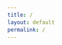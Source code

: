 ```yaml
---
title: /
layout: default
permalink: /
---
```

<style>
.center {
  display: block;
  margin-left: auto;
  margin-right: auto;
  width: 100%;
}
</style>
<script>
  if(/Android|webOS|iPhone|iPad|iPod|BlackBerry|IEMobile|Opera Mini/i.test(navigator.userAgent)){
  // MOBILE

document.write('<div style="white-space: pre; text-align: center;"><div class="center" style="color:red;display:inline;text-align: center;"> Nah G you browsing from a mobile??</div>\n<div class="center" style="color:red;display:inline;text-align: center;">Fuck that, grab a laptop...</div></div>\n')
  
}else{
  // DESKTOP
  
document.write('<img src="/img/bust.png" style="width:40%;height:40%;display:block;margin-left:30%;margin-right:auto;" alt="bustz">')


    
                                                                                                    
/*                                                                                                    
document.write('<div style="white-space: pre;"><div class="center" style="color:red;display:inline;">                            *******                                                             *,\n');
document.write('                           ....****.                               ,** *****.                 .** \n');
document.write('                         , .... *  *.                           **** *** * ,**                ,** \n');
document.write('                         * .....*,  *****                     * *****,  ,.*  *,              .***  \n');
document.write('                         ,.....*****.      .....            *,,*****   **  ** **      ,,   .**,*. \n');
document.write('                          ......****   **** ...... .*,****. ******* ,**  .*  ****.,,     ...  **  \n');
document.write('                          ........***      ........*,***********  **  **, ,  .** *****. * .**.*   \n');
document.write('                           ....  /************,,*************  *** ***,,** *** ***********....*   \n');
document.write('                            .... </div><div style="color:white;display:inline;">@@</div><div style="color:red;display:inline;">   ....... ...........,***     .******..*****   ************,  \n');
document.write('                             ... </div><div style="color:white;display:inline;">@@@</div><div style="color:red;display:inline;">, ...*,*</div><div style="color:white;display:inline;">@@@@@@</div><div style="color:red;display:inline;"> ,........ ..,,,,,********* **,.......     *</div><div style="color:white;display:inline;">@</div><div style="color:red;display:inline;">   \n');
document.write('                              ...</div><div style="color:white;display:inline;">&@@@@</div><div style="color:red;display:inline;"> .* ,</div><div style="color:white;display:inline;">@@@@@@@@</div><div style="color:red;display:inline;">    . ******..*****  **********,.. </div><div style="color:white;display:inline;">@@@@* @@@</div><div style="color:red;display:inline;">   \n');
document.write('                              ... </div><div style="color:white;display:inline;">@@@@@</div><div style="color:red;display:inline;">*   </div><div style="color:white;display:inline;">@@@@@@@@/@@@%@@%</div><div style="color:red;display:inline;">.  .,******.************.</div><div style="color:white;display:inline;">@@@@@@@@@@</div><div style="color:red;display:inline;">    \n');
document.write('                               ,..,</div><div style="color:white;display:inline;">@@@@@@</div><div style="color:red;display:inline;">  </div><div style="color:white;display:inline;">&@@@@@@%     *@@@@%@@@@@@@.@@@@@ @@@%@   @@@@@@@@@</div><div style="color:red;display:inline;">     \n');
document.write('                                .. .</div><div style="color:white;display:inline;">@@@@@@@ @@@@@@                                  *@@@@@@(</div><div style="color:red;display:inline;">      \n');
document.write('                                  .. </div><div style="color:white;display:inline;">@@@@@@@@@@@@@</div><div style="color:red;display:inline;"> ./                               .</div><div style="color:white;display:inline;">@@@@@@</div><div style="color:red;display:inline;">       \n');
document.write('                                    .* /</div><div style="color:white;display:inline;">@@@@@@@@@@,@@@@@@@@*              .@@@</div><div style="color:red;display:inline;">.    </div><div style="color:white;display:inline;">@@@@@@@@</div><div style="color:red;display:inline;">       \n');
document.write('                                     ,***..*</div><div style="color:white;display:inline;">@@@@@</div><div style="color:red;display:inline;">    </div><div style="color:white;display:inline;">#@ @@@@@@@@@@@@@@@@@#@@#@    *.  @@@@</div><div style="color:red;display:inline;">       \n');
document.write('                                       *****</div><div style="color:white;display:inline;">@@@@</div><div style="color:red;display:inline;">%*****,           .....*</div><div style="color:white;display:inline;">@@@</div><div  style="color:red;display:inline;">*   .*,    </div><div style="color:white;display:inline;">@@@&       \n');
document.write('                                         </div><div style="color:red;display:inline;">***</div><div style="color:white;display:inline;">@@@</div><div style="color:red;display:inline;"> . . .......... ..******, .... .       </div><div style="color:white;display:inline;">@@@</div><div style="color:red;display:inline;">      \n');
document.write('                                          &</div><div style="color:white;display:inline;">@@</div><div style="color:red;display:inline;">********   ********    **,...*          </div><div style="color:white;display:inline;">@</div><div style="color:red;display:inline;display:inline;">       \n');
document.write('                                           </div><div style="color:white;display:inline;">@</div><div style="color:red;display:inline;">,  .*****..,****.,***   *******                    \n');
document.write('                                                  ********.***  *  ,* *.*.                      \n');
document.write('                                                       ****** **  * **                    \n</div></div style="white-space: pre;"></br>');
                                                        
  
document.write('<div style="white-space: pre;"><div class="center" style="color:white;display:inline;">                                                              :....:::::+%####@@%                     </div>\n')
document.write('<div style="white-space: pre;"><div class="center" style="color:white;display:inline;">                                                  =:::::::--------------+@#####%@%%                   </div>\n')
document.write('<div style="white-space: pre;"><div class="center" style="color:white;display:inline;">                                     #%*+         +---------------------+@%#######@%#                 </div>\n')
document.write('<div style="white-space: pre;"><div class="center" style="color:white;display:inline;">                                   %%###%%########+---------------------+@%%%######%@%#               </div>\n')
document.write('<div style="white-space: pre;"><div class="center" style="color:white;display:inline;">                                   #%%##@@%%######+=====**##===========-+@%%%%%%%%%##%@%#             </div>\n')
document.write('<div style="white-space: pre;"><div class="center" style="color:white;display:inline;">                                   #@%##@@%%%%%###*====@@%##============+@%%%%%%%%%%%%##%++           </div>\n')
document.write('<div style="white-space: pre;"><div class="center" style="color:white;display:inline;">                                   *@%%#@@%%%%%%%%*====@@###============+@%%%%%%%%%%%%%#%@@#          </div>\n')
document.write('<div style="white-space: pre;"><div class="center" style="color:white;display:inline;">                                   *@%%#@@%%%%%%%%*====@@%%#============+@%%%%%%%%%%%%%#%@@%          </div>\n')
document.write('<div style="white-space: pre;"><div class="center" style="color:white;display:inline;">                                   *@%%#@@@%%%%%%%*====@@%%#============+@%%%%%%%%%%%%%#%@@%          </div>\n')
document.write('<div style="white-space: pre;"><div class="center" style="color:white;display:inline;">                                   *@@%#@@@@@@@@@@*====@@#*+============%@%%%%%%%%%%%%%#%#@@          </div>\n')
document.write('<div style="white-space: pre;"><div class="center" style="color:white;display:inline;">                                   *@@%#@@@@@@@@@@*+===========+*%@@@@@@@%%%%%%%%%%%%%%#%*@@          </div>\n')
document.write('<div style="white-space: pre;"><div class="center" style="color:white;display:inline;">                                   *@@%#@@@@@@@@@@#*##%@@@@@@%##%%%%%%%%%%%%%%%%%%%%%%%#%*@@          </div>\n')
document.write('<div style="white-space: pre;"><div class="center" style="color:white;display:inline;">                                   *@@%#%@@@@@@%#%%%%%%%%%%%%%%%%%%%%%%%%%%%%%%%%%%%%%%#%+@@          </div>\n')
document.write('<div style="white-space: pre;"><div class="center" style="color:white;display:inline;">                                   *@@%%%%%%%%%%%%%%%%%%%%%%%%%%%#############@%%%%%%%%#%+%@          </div>\n')
document.write('<div style="white-space: pre;"><div class="center" style="color:white;display:inline;">                                   *@@@%%%%%%%%%%%%%##########################%@%%%%%%%#%+%@          </div>\n')
document.write('<div style="white-space: pre;"><div class="center" style="color:white;display:inline;">                                   *@@@@@%%%%##################################@%%%%%%%#%+%@          </div>\n')
document.write('<div style="white-space: pre;"><div class="center" style="color:white;display:inline;">                                   *@@@@@@%%%##################################@%%%%%%%#%=%@          </div>\n')
document.write('<div style="white-space: pre;"><div class="center" style="color:white;display:inline;">                                   *@@@@@@@@%##################################@%%%%%%%#%=#@          </div>\n')
document.write('<div style="white-space: pre;"><div class="center" style="color:white;display:inline;">                                   #@@@@@@@@%#################################@@%%%%%%%#%=%@          </div>\n')
document.write('<div style="white-space: pre;"><div class="center" style="color:white;display:inline;">                                   #@@@@@@@@%###############################%@@%%%%%%%%#%+%@          </div>\n')
document.write('<div style="white-space: pre;"><div class="center" style="color:white;display:inline;">                                   %@@@@@@@@@####%%%@@@@@@@@%%%%%%%%%%%%%%%%%%%%%%%@@@@@@@@@          </div>\n')
document.write('<div style="white-space: pre;"><div class="center" style="color:white;display:inline;">                                   %@@@@@@@@@@@@%%@%@%%%%%%%%%%%%%%%%@@@@@@@@@@@%%########%@          </div>\n')
document.write('<div style="white-space: pre;"><div class="center" style="color:white;display:inline;">                                   %@@@@@@%%%%%%%%%%%%%%@@@@@@@@@@@%#*****+==-:.         </div>\n')             
document.write('<div style="white-space: pre;"><div class="center" style="color:white;display:inline;">                                   @@@@%%@@@@@@@@@@@@@@@@%%#*+++++=--       </div>\n')                          
document.write('<div style="white-space: pre;"><div class="center" style="color:white;display:inline;">                                   @@@@@@@@@@@@%@@%#*+-        </div>')                                       
*/
}
</script>

